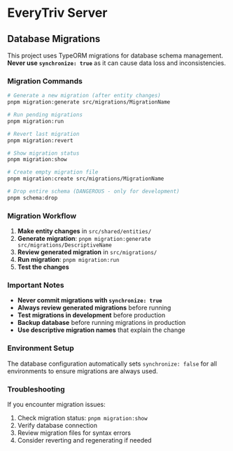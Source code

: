 # EveryTriv Server

## Database Migrations

This project uses TypeORM migrations for database schema management. **Never use `synchronize: true`** as it can cause data loss and inconsistencies.

### Migration Commands

```bash
# Generate a new migration (after entity changes)
pnpm migration:generate src/migrations/MigrationName

# Run pending migrations
pnpm migration:run

# Revert last migration
pnpm migration:revert

# Show migration status
pnpm migration:show

# Create empty migration file
pnpm migration:create src/migrations/MigrationName

# Drop entire schema (DANGEROUS - only for development)
pnpm schema:drop
```

### Migration Workflow

1. **Make entity changes** in `src/shared/entities/`
2. **Generate migration**: `pnpm migration:generate src/migrations/DescriptiveName`
3. **Review generated migration** in `src/migrations/`
4. **Run migration**: `pnpm migration:run`
5. **Test the changes**

### Important Notes

- **Never commit migrations with `synchronize: true`**
- **Always review generated migrations** before running
- **Test migrations in development** before production
- **Backup database** before running migrations in production
- **Use descriptive migration names** that explain the change

### Environment Setup

The database configuration automatically sets `synchronize: false` for all environments to ensure migrations are always used.

### Troubleshooting

If you encounter migration issues:

1. Check migration status: `pnpm migration:show`
2. Verify database connection
3. Review migration files for syntax errors
4. Consider reverting and regenerating if needed
